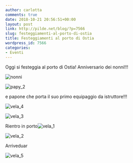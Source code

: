 ```yaml
---
author: carlotta
comments: true
date: 2018-10-21 20:56:51+00:00
layout: post
link: http://pilde.net/blog/?p=7566
slug: festeggiamenti-al-porto-di-ostia
title: Festeggiamenti al porto di Ostia
wordpress_id: 7566
categories:
- Eventi
---
```


Oggi si festeggia al porto di Ostia! Anniversario dei nonni!!!

![nonni]({{baseurl}}/uploads/2018/11/nonni.jpg)




![papy_2]({{baseurl}}/uploads/2018/10/papy_2.jpg)




e papone che porta il suo primo equipaggio da istruttore!!!

![vela_4]({{baseurl}}/uploads/2018/10/vela_4.jpg)


 ![vela_3]({{baseurl}}/uploads/2018/10/vela_3.jpg)


Rientro in porto![vela_1]({{baseurl}}/uploads/2018/11/vela_1.jpg)


 ![vela_2]({{baseurl}}/uploads/2018/11/vela_2.jpg)


Arriveduar

![vela_5]({{baseurl}}/uploads/2018/10/vela_5.jpg)



